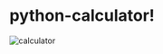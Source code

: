 # python-calculator!

![calculator](https://github.com/Slimi1/pytho-calculator/assets/135278375/308c67dc-3028-463c-a6dc-b59fb2a4fb6f)
